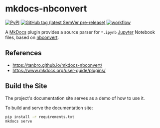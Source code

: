 # mkdocs-nbconvert

[![PyPI](https://img.shields.io/pypi/v/mkdocs-nbconvert.svg)](https://pypi.org/project/mkdocs-nbconvert/)
[![GitHub tag (latest SemVer pre-release)](https://img.shields.io/github/v/tag/tanbro/mkdocs-nbconvert)](https://github.com/tanbro/mkdocs-nbconvert)
[![workflow](https://github.com/tanbro/mkdocs-nbconvert/actions/workflows/workflow.yml/badge.svg)](https://github.com/tanbro/mkdocs-nbconvert/actions/workflows/workflow.yml)

A [MkDocs][] plugin provides a source parser for `*.ipynb` [Jupyter][] Notebook files, based on [nbconvert][].

## References

- <https://tanbro.github.io/mkdocs-nbconvert/>
- <https://www.mkdocs.org/user-guide/plugins/>

## Build the Site

The project's documentation site serves as a demo of how to use it.

To build and serve the documentation site:

```bash
pip install -r requirements.txt
mkdocs serve
```

[MkDocs]: http://www.mkdocs.org/
[Jupyter]: https://jupyter.org/
[nbconvert]: https://pypi.org/project/nbconvert/
